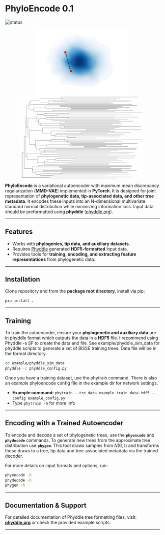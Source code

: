 # PhyloEncode 0.1
![status](https://img.shields.io/badge/status-active--development-orange)

<p align="center">
    <img src="docs/images/latent.png" width="300" style="vertical-align: middle;" />
    <img src="docs/images/tree_morph.gif" width="400" style="vertical-align: middle;" />
</p>

**PhyloEncode** is a variational autoencoder with maximum mean discrepancy regularization (**MMD-VAE**) implemented in **PyTorch**. It is designed for joint representation of **phylogenetic data, tip-associated data, and other tree metadata**. It encodes these inputs into an N-dimensional multivariate standard normal distribution while minimizing information loss. Input data should be preformatted using **phyddle** ([phyddle.org](https://phyddle.org)).

---

## Features
- Works with **phylogenies, tip data, and auxiliary datasets**.
- Requires [Phyddle](https://phyddle.org) generated **HDF5-formatted** input data.
- Provides tools for **training, encoding, and extracting feature representations** from phylogenetic data.

---

## Installation
Clone repository and from the **package root directory**, install via pip:

```bash
pip install .
```

---

## Training
To train the autoencoder, ensure your **phylogenetic and auxiliary data** are in phyddle format which outputs the data in a **HDF5** file. I recommend using Phyddle -s SF to create the data and file. See example/phyddle_sim_data for phyddle scripts to generate a set of BISSE training trees. Data file will be in the format directory.

```bash
cd example/phyddle_sim_data
phyddle -c phyddle_config.py
```

Once you have a training dataset, use the phytrain command. There is also an example phyloencode config file in the example dir for network settings.

- **Example command:** `phytrain --trn_data example_train_data.hdf5 --config example_config.py`  
- Type `phytrain -h` for more info

---

## Encoding with a Trained Autoencoder
To encode and decode a set of phylogenetic trees, use the **`phyencode`** and **`phydecode`** commands. To generate new trees from the approximate tree distribution use **`phygen`**. This tool draws samples from $N(0,\mathbb{I})$ and transforms these draws to a tree, tip data and tree-associated metadata via the trained decoder.

For more details on input formats and options, run:

```bash
phyencode -h
phydecode -h
phygen -h
```

---

## Documentation & Support
For detailed documentation of Phyddle tree formatting files, visit:  
[**phyddle.org**](https://phyddle.org/pipeline.html#format) or check the provided example scripts.

---

